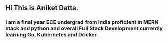 ## Hi This is Aniket Datta.
### I am a final year ECE undergrad from India proficient in MERN stack and python and overall Full Stack Development currently learning Go, Kubernetes and Docker.
